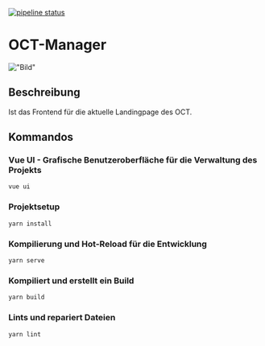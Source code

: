 [![pipeline status](http://gitlab.vemac.de/oct/oct-manager/badges/master/pipeline.svg)](http://gitlab.vemac.de/oct/oct-manager/-/commits/master)

# OCT-Manager

!["Bild"](./docs/landingpage.png)

## Beschreibung

Ist das Frontend für die aktuelle Landingpage des OCT. 

## Kommandos

### Vue UI - Grafische Benutzeroberfläche für die Verwaltung des Projekts

```
vue ui
```

### Projektsetup

```
yarn install
```

### Kompilierung und Hot-Reload für die Entwicklung

```
yarn serve
```

### Kompiliert und erstellt ein Build

```
yarn build
```

### Lints und repariert Dateien

```
yarn lint
```

